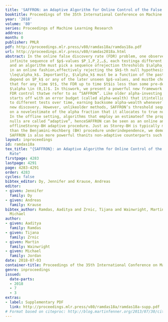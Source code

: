 ```yaml
---
title: 'SAFFRON: an Adaptive Algorithm for Online Control of the False Discovery Rate'
booktitle: Proceedings of the 35th International Conference on Machine Learning
year: '2018'
volume: '80'
series: Proceedings of Machine Learning Research
address: 
month: 0
publisher: PMLR
pdf: http://proceedings.mlr.press/v80/ramdas18a/ramdas18a.pdf
url: http://proceedings.mlr.press/v80/ramdas2018a.html
abstract: In the online false discovery rate (FDR) problem, one observes apossibly
  infinite sequence of $p$-values $P_1,P_2,…$, each testinga different null hypothesis,
  and an algorithm must pick a sequence ofrejection thresholds $\alpha_1,\alpha_2,…$
  in an online fashion,effectively rejecting the $k$-th null hypothesis whenever $P_k
  \leq\alpha_k$. Importantly, $\alpha_k$ must be a function of the past, andcannot
  depend on $P_k$ or any of the later unseen $p$-values, and mustbe chosen to guarantee
  that for any time $t$, the FDR up to time $t$is less than some pre-determined quantity
  $\alpha \in (0,1)$. In thiswork, we present a powerful new framework for online
  FDR control thatwe refer to as “SAFFRON”. Like older alpha-investing algorithms,SAFFRON
  starts off with an error budget (called alpha-wealth) that itintelligently allocates
  to different tests over time, earning backsome alpha-wealth whenever it makes a
  new discovery. However, unlikeolder methods, SAFFRON’s threshold sequence is based
  on a novelestimate of the alpha fraction that it allocates to true nullhypotheses.
  In the offline setting, algorithms that employ an estimateof the proportion of true
  nulls are called “adaptive”, henceSAFFRON can be seen as an online analogue of the
  offlineStorey-BH adaptive procedure. Just as Storey-BH is typically morepowerful
  than the Benjamini-Hochberg (BH) procedure underindependence, we demonstrate that
  SAFFRON is also more powerful thanits non-adaptive counterparts such as LORD.
layout: inproceedings
id: ramdas18a
tex_title: "{SAFFRON}: an Adaptive Algorithm for Online Control of the False Discovery
  Rate"
firstpage: 4283
lastpage: 4291
page: 4283-4291
order: 4283
cycles: false
bibtex_editor: Dy, Jennifer and Krause, Andreas
editor:
- given: Jennifer
  family: Dy
- given: Andreas
  family: Krause
bibtex_author: Ramdas, Aaditya and Zrnic, Tijana and Wainwright, Martin and Jordan,
  Michael
author:
- given: Aaditya
  family: Ramdas
- given: Tijana
  family: Zrnic
- given: Martin
  family: Wainwright
- given: Michael
  family: Jordan
date: 2018-07-03
container-title: Proceedings of the 35th International Conference on Machine Learning
genre: inproceedings
issued:
  date-parts:
  - 2018
  - 7
  - 3
extras:
- label: Supplementary PDF
  link: http://proceedings.mlr.press/v80/ramdas18a/ramdas18a-supp.pdf
# Format based on citeproc: http://blog.martinfenner.org/2013/07/30/citeproc-yaml-for-bibliographies/
---
```

